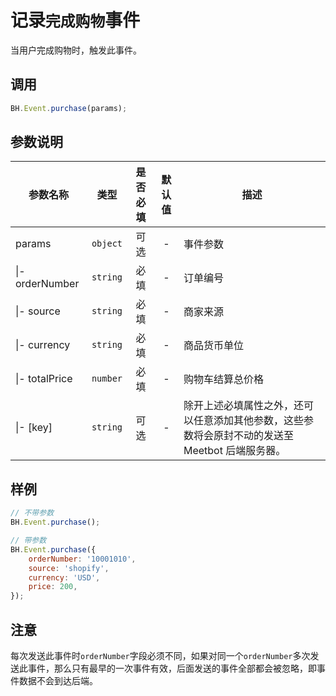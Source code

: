 # 记录`完成购物`事件

当用户完成购物时，触发此事件。  

## 调用
```JavaScript
BH.Event.purchase(params);
```

## 参数说明
|参数名称|类型|是否必填|默认值|描述|
|--|--|:--:|:--:|--|
|params|`object`|可选|-|事件参数|
|\|- orderNumber|`string`|必填|-|订单编号|
|\|- source|`string`|必填|-|商家来源|
|\|- currency|`string`|必填|-|商品货币单位|
|\|- totalPrice|`number`|必填|-|购物车结算总价格|
|\|- [key]|`string`|可选|-|除开上述必填属性之外，还可以任意添加其他参数，这些参数将会原封不动的发送至 Meetbot 后端服务器。|

## 样例
```JavaScript
// 不带参数
BH.Event.purchase();

// 带参数
BH.Event.purchase({
    orderNumber: '10001010',
    source: 'shopify',
    currency: 'USD',
    price: 200,
});
```

## 注意
每次发送此事件时`orderNumber`字段必须不同，如果对同一个`orderNumber`多次发送此事件，那么只有最早的一次事件有效，后面发送的事件全部都会被忽略，即事件数据不会到达后端。
